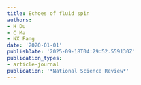 ```yaml
---
title: Echoes of fluid spin
authors:
- H Du
- C Ma
- NX Fang
date: '2020-01-01'
publishDate: '2025-09-18T04:29:52.559130Z'
publication_types:
- article-journal
publication: '*National Science Review*'
---
```

